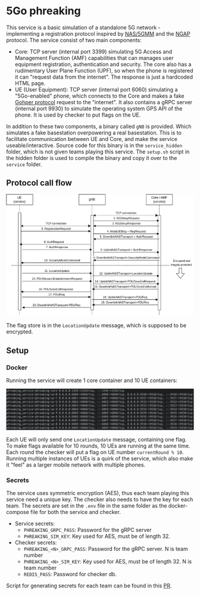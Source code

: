 5Go phreaking
====================

This service is a basic simulation of a standalone 5G network - implementing a registration protocol inspired by [NAS/5GMM](https://www.etsi.org/deliver/etsi_ts/124500_124599/124501/17.07.01_60/ts_124501v170701p.pdf) and the [NGAP](https://www.etsi.org/deliver/etsi_ts/138400_138499/138413/16.02.00_60/ts_138413v160200p.pdf) protocol. The service consist of two main components:

- Core: TCP server (internal port 3399) simulating 5G Access and Management Function (AMF) capabilities that can manages user equipment registration, authentication and security. The core also has a rudimentary User Plane Function (UPF), so when the phone is registered it can "request data from the internet". The response is just a hardcoded HTML page.
- UE (User Equipment): TCP server (internal port 6060) simulating a "5Go-enabled" phone, which connects to the Core and makes a fake [Gohper protocol](https://en.wikipedia.org/wiki/Gopher_(protocol)) request to the "internet". It also contains a gRPC server (internal port 9930) to simulate the operating system GPS API of the phone. It is used by checker to put flags on the UE.

In addition to these two components, a binary called `gNB` is provided. Which simulates a fake basestation overpowering a real basestation. This is to facilitate communication between UE and Core, and make the service useable/interactive. Source code for this binary is in the `service_hidden` folder, which is not given teams playing this service. The `setup.sh` script in the hidden folder is used to compile the binary and copy it over to the `service` folder.

## Protocol call flow 

![5G registration](documentation/protocol.png)

The flag store is in the `LocationUpdate` message, which is supposed to be encrypted.

## Setup

### Docker

Running the service will create 1 core container and 10 UE containers:

![Docker setup](documentation/docker.png)

Each UE will only send one `LocationUpdate` message, containing one flag. To make flags available for 10 rounds, 10 UEs are running at the same time. Each round the checker will put a flag on UE number `currentRound % 10`. Running multiple instances of UEs is a quirk of the service, which also make it "feel" as a larger mobile network with multiple phones.

### Secrets

The service uses symmetric encryption (AES), thus each team playing this service need a unique key. The checker also needs to have the key for each team. The secrets are set in the `.env` file in the same folder as the docker-compose file for both the service and checker. 

- Service secrets:
    - `PHREAKING_GRPC_PASS`: Password for the gRPC server
    - `PHREAKING_SIM_KEY`: Key used for AES, must be of length 32.
- Checker secrets:
    - `PHREAKING_<N>_GRPC_PASS`: Password for the gRPC server. N is team number
    - `PHREAKING_<N>_SIM_KEY`: Key used for AES, must be of length 32. N is team number
    - `REDIS_PASS`: Password for checker db.

Script for generating secrets for each team can be found in this [PR](https://github.com/enowars/bambictf/pull/55/files).